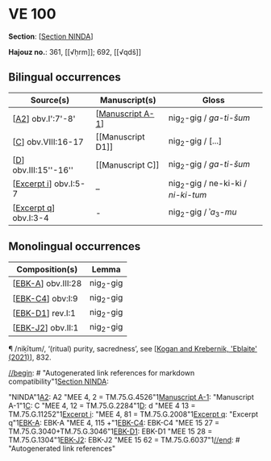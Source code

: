 # VE 100

**Section**: [[Section NINDA]]

**Hajouz no.**: 361, [[√ḥrm]]; 692, [[√qdš]]

## Bilingual occurrences 

| Source(s)               | Manuscript(s)      | Gloss                                        |
| ----------------------- | ------------------ | -------------------------------------------- |
| [[A2]] obv.I':7'-8'     | [[Manuscript A-1]] | nig<sub>2</sub>-gig / *ga-ti-šum*            |
| [[C]] obv.VIII:16-17    | [[Manuscript D1]]  | nig<sub>2</sub>-gig / [...]                  |
| [[D]] obv.III:15''-16'' | [[Manuscript C]]   | nig<sub>2</sub>-gig / *ga-ti-šum*            |
| [[Excerpt i]] obv.I:5-7 | –                  | nig<sub>2</sub>-gig / ne-ki-ki / *ni-ki-tum* |
| [[Excerpt q]] obv.I:3-4 | -                  | nig<sub>2</sub>-gig / ʾ*a*<sub>3</sub>-*mu*  |

## Monolingual occurrences 

| Composition(s)       | Lemma               |
| -------------------- | ------------------- |
| [[EBK-A]] obv.III:28 | nig<sub>2</sub>-gig |
| [[EBK-C4]] obv:I:9   | nig<sub>2</sub>-gig |
| [[EBK-D1]] rev.I:1   | nig<sub>2</sub>-gig |
| [[EBK-J2]] obv.II:1  | nig<sub>2</sub>-gig |

¶ /niḳītum/, ‘(ritual) purity, sacredness’, see [[Kogan and Krebernik, 'Eblaite' (2021)]], 832.

[//begin]: # "Autogenerated link references for markdown compatibility"1[Section NINDA]: <Section NINDA> "NINDA"1[A2]: A2 "MEE 4, 2 = TM.75.G.4526"1[Manuscript A-1]: <Manuscript A-1> "Manuscript A-1"1[C]: C "MEE 4, 12 = TM.75.G.2284"1[D]: d "MEE 4 13 = TM.75.G.11252"1[Excerpt i]: <Excerpt i> "MEE 4, 81 = TM.75.G.2008"1[Excerpt q]: <Excerpt q> "Excerpt q"1[EBK-A]: EBK-A "MEE 4, 115 +"1[EBK-C4]: EBK-C4 "MEE 15 27 = TM.75.G.3040+TM.75.G.3046"1[EBK-D1]: EBK-D1 "MEE 15 28 = TM.75.G.1304"1[EBK-J2]: EBK-J2 "MEE 15 62 = TM.75.G.6037"1[//end]: # "Autogenerated link references"

[//begin]: # "Autogenerated link references for markdown compatibility"
[Section NINDA]: <Section NINDA> "NINDA"
[A2]: A2 "MEE 4, 2 = TM.75.G.4526"
[Manuscript A-1]: <Manuscript A-1> "Manuscript A-1"
[C]: C "MEE 4, 12 = TM.75.G.2284"
[D]: d "MEE 4 13 = TM.75.G.11252"
[Excerpt i]: <Excerpt i> "MEE 4, 81 = TM.75.G.2008"
[Excerpt q]: <Excerpt q> "Excerpt q"
[EBK-A]: EBK-A "MEE 4, 115 +"
[EBK-C4]: EBK-C4 "MEE 15 27 = TM.75.G.3040+TM.75.G.3046"
[EBK-D1]: EBK-D1 "MEE 15 28 = TM.75.G.1304"
[EBK-J2]: EBK-J2 "MEE 15 62 = TM.75.G.6037"
[Kogan and Krebernik, 'Eblaite' (2021)]: <Kogan and Krebernik, 'Eblaite' (2021)> "Kogan and Krebernik, 'Eblaite' (2021)"
[//end]: # "Autogenerated link references"
